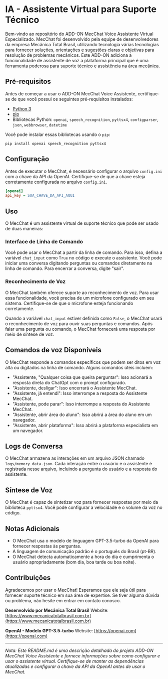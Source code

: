 # IA - Assistente Virtual para Suporte Técnico

Bem-vindo ao repositório do ADD-ON MecChat Voice Assistente Virtual Especializado. MecChat foi desenvolvido pela equipe de desenvolvedores da empresa Mecânica Total Brasil, utilizando tecnologia várias tecnologias para fornecer soluções, orientações e sugestões claras e objetivas para resolução de problemas mecânicos. Este ADD-ON adiciona a funcionalidade de assistente de voz a plataforma principal que é uma ferramenta poderosa para suporte técnico e assistência na área mecânica. 

## Pré-requisitos

Antes de começar a usar o ADD-ON MecChat Voice Assistente, certifique-se de que você possui os seguintes pré-requisitos instalados:

- [Python 3](https://www.python.org/downloads/)
- [pip](https://pip.pypa.io/en/stable/installation/)
- Bibliotecas Python: `openai`, `speech_recognition`, `pyttsx4`, `configparser`, `json`, `webbrowser`, `datetime`

Você pode instalar essas bibliotecas usando o `pip`:

```
pip install openai speech_recognition pyttsx4
```

## Configuração

Antes de executar o MecChat, é necessário configurar o arquivo `config.ini` com a chave da API da OpenAI. Certifique-se de que a chave esteja corretamente configurada no arquivo `config.ini`.

```ini
[openai]
api_key = SUA_CHAVE_DA_API_AQUI
```

## Uso

O MecChat é um assistente virtual de suporte técnico que pode ser usado de duas maneiras:

### Interface de Linha de Comando

Você pode usar o MecChat a partir da linha de comando. Para isso, defina a variável `chat_input` como `True` no código e execute o assistente. Você pode iniciar uma conversa digitando perguntas ou comandos diretamente na linha de comando. Para encerrar a conversa, digite "sair".

### Reconhecimento de Voz

O MecChat também oferece suporte ao reconhecimento de voz. Para usar essa funcionalidade, você precisa de um microfone configurado em seu sistema. Certifique-se de que o microfone esteja funcionando corretamente.

Quando a variável `chat_input` estiver definida como `False`, o MecChat usará o reconhecimento de voz para ouvir suas perguntas e comandos. Após falar uma pergunta ou comando, o MecChat fornecerá uma resposta por meio de síntese de voz.

## Comandos de voz Disponíveis

O MecChat responde a comandos específicos que podem ser ditos em voz alta ou digitados na linha de comando. Alguns comandos úteis incluem:

- "Assistente, "Qualquer coisa que queira perguntar": Isso acionará a resposta direta do ChatGpt com o prompt configurado.
- "Assistente, desligar": Isso encerrará o Assistente MecChat.
- "Assistente, já entendi": Isso interrompe a resposta do Assistente MecChat.
- "Assistente, pode parar": Isso interrompe a resposta do Assistente MecChat.
- "Assistente, abrir área do aluno": Isso abrirá a área do aluno em um navegador.
- "Assistente, abrir plataforma": Isso abrirá a plataforma especialista em um navegador.

## Logs de Conversa

O MecChat armazena as interações em um arquivo JSON chamado `logs/memory_data.json`. Cada interação entre o usuário e o assistente é registrada nesse arquivo, incluindo a pergunta do usuário e a resposta do assistente.

## Síntese de Voz

O MecChat é capaz de sintetizar voz para fornecer respostas por meio da biblioteca `pyttsx4`. Você pode configurar a velocidade e o volume da voz no código.

## Notas Adicionais

- O MecChat usa o modelo de linguagem GPT-3.5-turbo da OpenAI para fornecer respostas às perguntas.
- A linguagem de comunicação padrão é o português do Brasil (pt-BR).
- O MecChat detecta automaticamente a hora do dia e cumprimenta o usuário apropriadamente (bom dia, boa tarde ou boa noite).

## Contribuições

Agradecemos por usar o MecChat! Esperamos que ele seja útil para fornecer suporte técnico em sua área de expertise. Se tiver alguma dúvida ou problema, não hesite em entrar em contato conosco.

**Desenvolvido por Mecânica Total Brasil**
Website: [https://www.mecanicatotalbrasil.com.br](https://www.mecanicatotalbrasil.com.br)

**OpenAI - Modelo GPT-3.5-turbo**
Website: [https://openai.com](https://openai.com)

---

*Nota: Este README.md é uma descrição detalhada do projeto ADD-ON MecChat Voice Assistente e fornece informações sobre como configurar e usar o assistente virtual. Certifique-se de manter as dependências atualizadas e configurar a chave da API da OpenAI antes de usar o MecChat.*
